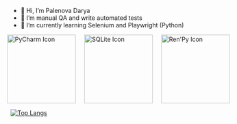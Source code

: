 - 👋 Hi, I’m Palenova Darya
- 👀 I’m manual QA and write automated tests
- 🌱 I’m currently learning Selenium and Playwright (Python)



<div style="display: flex; justify-content: center; gap: 20px;">
  <img src="https://simpleicons.org/icons/pycharm.svg" alt="PyCharm Icon" width="160">
  <img src="https://simpleicons.org/icons/sqlite.svg" alt="SQLite Icon" width="160">
  <img src="https://simpleicons.org/icons/renpy.svg" alt="Ren'Py Icon" width="160">
</div>


[![Top Langs](https://github-readme-stats.vercel.app/api/top-langs/?username=Curasao)](https://github.com/Curasao/github-readme-stats)

<!---
Curasao/Curasao is a ✨ special ✨ repository because its `README.md` (this file) appears on your GitHub profile.
You can click the Preview link to take a look at your changes.
--->
